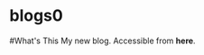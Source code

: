 # blogs0

#What's This
My new blog. Accessible from <strong><a hred="https://nekotld.github.io/blogs0/">here</a></strong>.
